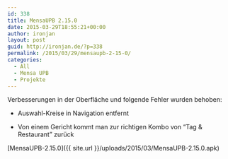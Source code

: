 ```yaml
---
id: 338
title: MensaUPB 2.15.0
date: 2015-03-29T18:55:21+00:00
author: ironjan
layout: post
guid: http://ironjan.de/?p=338
permalink: /2015/03/29/mensaupb-2-15-0/
categories:
  - All
  - Mensa UPB
  - Projekte
---
```

Verbesserungen in der Oberfläche und folgende Fehler wurden behoben:

* Auswahl-Kreise in Navigation entfernt
  
* Von einem Gericht kommt man zur richtigen Kombo von &#8220;Tag & Restaurant&#8221; zurück

[MensaUPB-2.15.0]({{ site.url }}/uploads/2015/03/MensaUPB-2.15.0.apk)